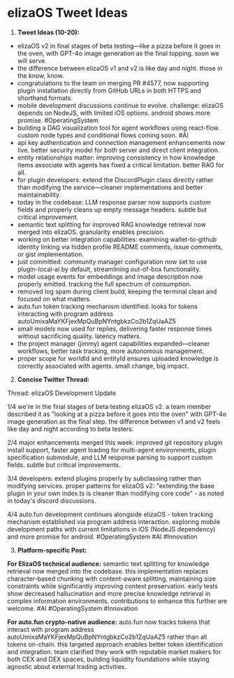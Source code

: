# elizaOS Tweet Ideas

1. **Tweet Ideas (10-20):**

- elizaOS v2 in final stages of beta testing—like a pizza before it goes in the oven, with GPT-4o image generation as the final topping. soon we will serve.
- the difference between elizaOS v1 and v2 is like day and night. those in the know, know.
- congratulations to the team on merging PR #4577, now supporting plugin installation directly from GitHub URLs in both HTTPS and shorthand formats.
- mobile development discussions continue to evolve. challenge: elizaOS depends on NodeJS, with limited iOS options. android shows more promise. #OperatingSystem
- building a DAG visualization tool for agent workflows using react-flow. custom node types and conditional flows coming soon. #AI
- api key authentication and connection management enhancements now live. better security model for both server and direct client integration.
- entity relationships matter: improving consistency in how knowledge items associate with agents has fixed a critical limitation. better RAG for all.
- for plugin developers: extend the DiscordPlugin class directly rather than modifying the service—cleaner implementations and better maintainability.
- today in the codebase: LLM response parser now supports custom fields and properly cleans up empty message headers. subtle but critical improvement.
- semantic text splitting for improved RAG knowledge retrieval now merged into elizaOS. granularity enables precision.
- working on better integration capabilities: examining wallet-to-github identity linking via hidden profile README comments, issue comments, or gist implementation.
- just committed: community manager configuration now set to use plugin-local-ai by default, streamlining out-of-box functionality.
- model usage events for embeddings and image description now properly emitted. tracking the full spectrum of consumption.
- removed log spam during client build, keeping the terminal clean and focused on what matters.
- auto.fun token tracking mechanism identified: looks for tokens interacting with program address autoUmixaMaYKFjexMpQuBpNYntgbkzCo2b1ZqUaAZ5
- small models now used for replies, delivering faster response times without sacrificing quality. latency matters.
- the project manager (jimmy) agent capabilities expanded—cleaner workflows, better task tracking, more autonomous management.
- proper scope for worldId and entityId ensures uploaded knowledge is correctly associated with agents. small change, big impact.

2. **Concise Twitter Thread:**

Thread: elizaOS Development Update

1/4 we're in the final stages of beta testing elizaOS v2. a team member described it as "looking at a pizza before it goes into the oven" with GPT-4o image generation as the final step. the difference between v1 and v2 feels like day and night according to beta testers.

2/4 major enhancements merged this week: improved git repository plugin install support, faster agent loading for multi-agent environments, plugin specification submodule, and LLM response parsing to support custom fields. subtle but critical improvements.

3/4 developers: extend plugins properly by subclassing rather than modifying services. proper patterns for elizaOS v2: "extending the base plugin in your own index.ts is cleaner than modifying core code" - as noted in today's discord discussions.

4/4 auto.fun development continues alongside elizaOS - token tracking mechanism established via program address interaction. exploring mobile development paths with current limitations in iOS (NodeJS dependency) and more promise for android. #OperatingSystem #AI #Innovation

3. **Platform-specific Post:**

**For ElizaOS technical audience:**
semantic text splitting for knowledge retrieval now merged into the codebase. this implementation replaces character-based chunking with content-aware splitting, maintaining size constraints while significantly improving context preservation. early tests show decreased hallucination and more precise knowledge retrieval in complex information environments. contributions to enhance this further are welcome. #AI #OperatingSystem #Innovation

**For auto.fun crypto-native audience:**
auto.fun now tracks tokens that interact with program address autoUmixaMaYKFjexMpQuBpNYntgbkzCo2b1ZqUaAZ5 rather than all tokens on-chain. this targeted approach enables better token identification and integration. team clarified they work with reputable market makers for both CEX and DEX spaces, building liquidity foundations while staying agnostic about external trading activities.